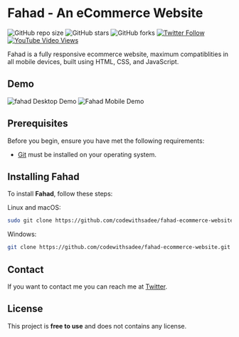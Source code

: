 # Fahad - An eCommerce Website

![GitHub repo size](https://img.shields.io/github/repo-size/codewithsadee/fahad-ecommerce-website)
![GitHub stars](https://img.shields.io/github/stars/codewithsadee/fahad-ecommerce-website?style=social)
![GitHub forks](https://img.shields.io/github/forks/codewithsadee/fahad-ecommerce-website?style=social)
[![Twitter Follow](https://img.shields.io/twitter/follow/codewithsadee_?style=social)](https://twitter.com/intent/follow?screen_name=codewithsadee_)
[![YouTube Video Views](https://img.shields.io/youtube/views/3l8Lob4ysI0?style=social)](https://youtu.be/3l8Lob4ysI0)

Fahad is a fully responsive ecommerce website, maximum compatiblities in all mobile devices, built using HTML, CSS, and JavaScript.

## Demo

![fahad Desktop Demo](./website-demo-image/desktop.png "Desktop Demo")
![Fahad Mobile Demo](./website-demo-image/mobile.png "Mobile Demo")

## Prerequisites

Before you begin, ensure you have met the following requirements:

* [Git](https://git-scm.com/downloads "Download Git") must be installed on your operating system.

## Installing Fahad

To install **Fahad**, follow these steps:

Linux and macOS:

```bash
sudo git clone https://github.com/codewithsadee/fahad-ecommerce-website.git
```

Windows:

```bash
git clone https://github.com/codewithsadee/fahad-ecommerce-website.git
```

## Contact

If you want to contact me you can reach me at [Twitter](https://www.twitter.com/codewithsadee).

## License

This project is **free to use** and does not contains any license.
